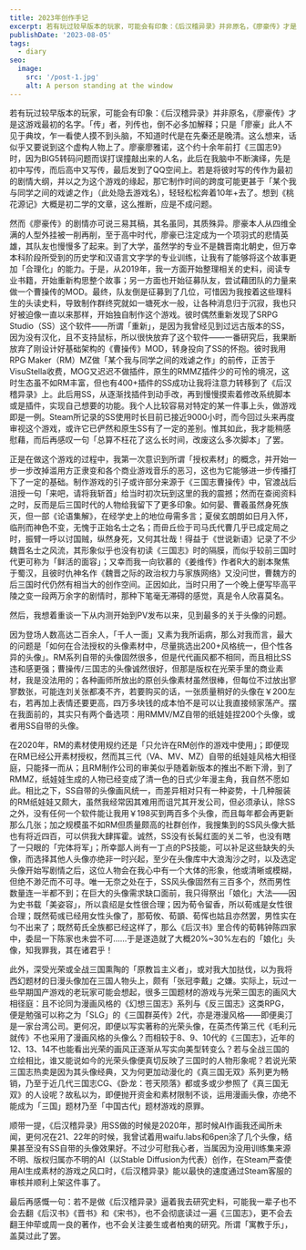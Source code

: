 ```yaml
---
title: 2023年创作手记
excerpt: 若有玩过较早版本的玩家，可能会有印象：《后汉稽异录》并非原名，《廖豪传》才是这游戏最初的名字。
publishDate: '2023-08-05'
tags:
  - diary
seo:
  image:
    src: '/post-1.jpg'
    alt: A person standing at the window
---
```


若有玩过较早版本的玩家，可能会有印象：《后汉稽异录》并非原名，《廖豪传》才是这游戏最初的名字。「传」者，列传也，倒不必多加解释；只是「廖豪」此人不见于典坟，乍一看使人摸不到头脑，不知道时代是在先秦还是晚清。这么想来，话似乎又要说到这个虚构人物上了。廖豪廖雅诺，这个约十余年前打《三国志9》时，因为BIG5转码问题而误打误撞敲出来的人名，此后在我脑中不断演绎，先是初中写传，而后高中又写传，最后发到了QQ空间上。若是将彼时写的传作为最初的剧情大纲，并以之为这个游戏的缘起，那它制作时间的跨度可能更甚于「某个我与同学之间的戏谑之作」（此处隐去游戏名），轻轻松松奔着10年+去了。想到《桃花源记》大概是初二学的文章，这么推断，应是不成问题。

然而《廖豪传》的剧情亦可说三易其稿，其名虽同，其质殊异。廖豪本人从四维全满的人型外挂被一削再削，至于高中时代，廖豪已注定成为一个项羽式的悲情英雄，其队友也慢慢多了起来。到了大学，虽然学的专业不是魏晋南北朝史，但万幸本科阶段所受到的历史学和汉语言文字学的专业训练，让我有了能够将这个故事更加「合理化」的能力。于是，从2019年，我一方面开始整理相关的史料，阅读专业书籍，开始重新构思整个故事；另一方面也开始征募队友，尝试藉团队的力量来做一个曹操传的MOD。最终，队友倒是征募到了几位，可惜因为我按着这些理科生的头读史料，导致制作群终究就如一塘死水一般，让各种消息归于沉寂，我也只好被迫像一直以来那样，开始独自制作这个游戏。彼时偶然重新发现了SRPG Studio（SS）这个软件——所谓「重新」，是因为我曾经见到过远古版本的SS，因为没有汉化，且不支持鼠标，所以很快放弃了这个软件——一番研究后，我果断放弃了刚设计好基础架构的《曹操传》MOD，转身投向了SS的怀抱。彼时我用RPG Maker（RM）MZ做「某个我与同学之间的戏谑之作」的前传，正苦于VisuStella收费，MOG又迟迟不做插件，原生的RMMZ插件少的可怜的境况，这时生态虽不如RM丰富，但也有400+插件的SS成功让我将注意力转移到了《后汉稽异录》上。此后用SS，从逐渐找插件到动手改，再到慢慢摸索着修改系统脚本或是插件，实现自己想要的功能。我个人比较容易对特定的某一件事上头，做游戏即是一例。Steam所记录的SS使用时长目前已接近9000小时，而今回过头来再度审视这个游戏，或许它已俨然和原生SS有了一定的差别。惟其如此，我才能稍感慰藉，而后再感叹一句「总算不枉花了这么长时间，改废这么多次脚本」了罢。

正是在做这个游戏的过程中，我第一次意识到所谓「授权素材」的概念，并开始一步一步改掉滥用方正隶变和各个商业游戏音乐的恶习，这也为它能够进一步传播打下了一定的基础。制作游戏的引子或许部分来源于《三国志曹操传》中，官渡战后沮授一句「来吧，请将我斩首」给当时初次玩到这里的我的震撼；然而在查阅资料之时，反而是后三国时代的人物给我留下了更多印象。如何晏、曹羲虽然身死族灭，但一部《论语集解》，在经学史上的地位毋需多言；夏侯玄朗朗如日月入怀，临刑而神色不变，无愧于正始名士之名；而毌丘俭于司马氏代曹几乎已成定局之时，振臂一呼以讨国贼，纵然身死，又何其壮哉！得益于《世说新语》记录了不少魏晋名士之风流，其形象似乎也没有初读《三国志》时的隔膜，而似乎较前三国时代更可称为「鲜活的面容」；又幸而我一向钦慕的《姜维传》作者R大的剧本聚焦于蜀汉，且彼时仇神名作《魏晋之际的政治权力与家族网络》又没问世，曹魏方的后三国时代仍然有相当大的创作空间。正因如此，当时只用了一个晚上便写毕高平陵之变一段两万余字的剧情时，那种下笔毫无滞碍的感觉，真是令人欣喜莫名。

然后，我想着重谈一下从内测开始到PV发布以来，见到最多的关于头像的问题。

因为登场人数高达二百余人，「千人一面」又素为我所诟病，那么对我而言，最大的问题是「如何在合法授权的头像素材中，尽量挑选出200+风格统一，但个性各异的头像」。RM系列自带的头像固然很多，但是代代画风都不相同，而且相比SS违和感更强；曹操传/三国志的头像诚然很好，但那是版权在光荣手里的商业素材，我是没法用的；各种画师所放出的原创头像素材虽然很棒，但每位不过放出寥寥数张，可能连刘关张都凑不齐，若要购买的话，一张质量稍好的头像在￥200左右，若再加上表情还要更高，四万多块钱的成本怕不是可以让我直接倾家荡产。摆在我面前的，其实只有两个备选项：用RMMV/MZ自带的纸娃娃捏200个头像，或者用SS自带的头像。

在2020年，RM的素材使用规约还是「只允许在RM创作的游戏中使用」；即便现在RM已经公开素材授权，然而其三代（VA、MV、MZ）自带的纸娃娃风格大相径庭，只能择一而从；且RM制作公司的审美似乎随着新版本的推出不断下滑，到了RMMZ，纸娃娃生成的人物已经变成了清一色的日式少年漫主角，我自然不愿如此。相比之下，SS自带的头像画风统一，而差异相对只有一种姿势，十几种服装的RM纸娃娃又颇大，虽然我经常因其难用而诅咒其开发公司，但必须承认，除SS之外，没有任何一个软件能让我用￥198买到两百多个头像，而且每年都会再更新那么几张；加之规模虽不如RM但质量颇高的社群创作，我搜集到的SS风头像大抵也有将近四百，可以供我大肆挥霍。诚然，SS没有长髯红面的关二爷，也没有瞎了一只眼的「完体将军」；所幸鄙人尚有一丁点的PS技能，可以补足这些缺失的头像，而选择其他人头像亦绝非一时兴起，至少在头像库中大浪淘沙之时，以及选定头像开始写剧情之后，这位人物会在我心中有一个大体的形象，他或清晰或模糊，但绝不渺茫而不可寻。唯一无奈之处在于，SS风头像固然有三百多个，然而男性数量连一半都不到；在巨大的头像需求缺口面前，我只得祭出「娘化」大法——因为史书载「美姿容」，所以袁绍是女性很合理；因为荀令留香，所以荀彧是女性很合理；既然荀彧已经用女性头像了，那荀攸、荀顗、荀恽也姑且亦然罢，男性实在匀不出来了；既然荀氏全族都已经这样了，那么《后汉书》里合传的荀韩钟陈四家中，委屈一下陈家也未尝不可……于是遂造就了大概20%~30%左右的「娘化」头像，知我罪我，其在诸君乎！

此外，深受光荣或全战三国熏陶的「原教旨主义者」，或对我大加挞伐，以为我将西幻题材的日漫头像加在三国人物头上，颇有「张冠李戴」之嫌。实际上，玩过一些早期国产游戏的老玩家可能会想起，很多三国题材的游戏与光荣三国志的画风大相径庭：且不论同为漫画风格的《幻想三国志》系列与《反三国志》这类RPG，便是勉强可以称之为「SLG」的《三国群英传》2代，亦是港漫风格——即便奥汀是一家台湾公司。更何况，即便以写实著称的光荣头像，在英杰传第三代《毛利元就传》不也采用了漫画风格的头像么？而相较于8、9、10代的《三国志》，近年的12、13、14不也能看出光荣的画风正逐渐从写实向美型转变么？若与全战三国的立绘相比，谁又能说如今的光荣头像便真切反映了三国时的人物形象呢？若说光荣三国志热卖是因为其头像经典，又为何更加动漫化的《真三国无双》系列更为畅销，乃至于近几代三国志CG、《卧龙：苍天陨落》都或多或少参照了《真三国无双》的人设呢？故私以为，即便抛开资金和素材限制不谈，运用漫画头像，亦绝不能成为「三国」题材乃至「中国古代」题材游戏的原罪。

顺带一提，《后汉稽异录》用SS做的时候是2020年，那时候AI作画我还闻所未闻，更何况在21、22年的时候，我曾试着用waifu.labs和6pen涂了几个头像，结果甚至没有SS自带的头像效果好。不过少可慰我心者，当属因为没用训练集来源不明、版权归属亦不明的AI（以Stable Diffusion为代表）创作，在Steam严查使用AI生成素材的游戏之风口时，《后汉稽异录》能以最快的速度通过Steam客服的审核并顺利上架这件事了。

最后再感慨一句：若不是做《后汉稽异录》逼着我去研究史料，可能我一辈子也不会去翻《后汉书》《晋书》和《宋书》，也不会彻底读过一遍《三国志》，更不会去翻王仲荦或周一良的著作，也不会关注姜生或者柏夷的研究。所谓「寓教于乐」，盖莫过此了罢。
